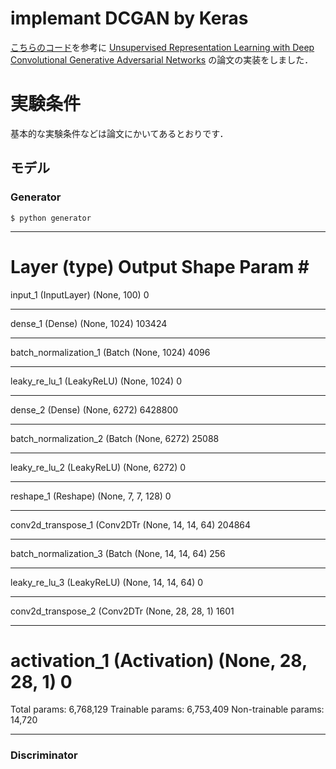 # implemant DCGAN by Keras

[こちらのコード](https://github.com/jacobgil/keras-dcgan/blob/master/dcgan.py)を参考に
[Unsupervised Representation Learning with Deep Convolutional Generative Adversarial Networks](https://arxiv.org/abs/1511.06434)
の論文の実装をしました．

# 実験条件
基本的な実験条件などは論文にかいてあるとおりです．
## モデル
### Generator
```shell:bash
$ python generator
```
_________________________________________________________________
Layer (type)                 Output Shape              Param #   
=================================================================
input_1 (InputLayer)         (None, 100)               0         
_________________________________________________________________
dense_1 (Dense)              (None, 1024)              103424    
_________________________________________________________________
batch_normalization_1 (Batch (None, 1024)              4096      
_________________________________________________________________
leaky_re_lu_1 (LeakyReLU)    (None, 1024)              0         
_________________________________________________________________
dense_2 (Dense)              (None, 6272)              6428800   
_________________________________________________________________
batch_normalization_2 (Batch (None, 6272)              25088     
_________________________________________________________________
leaky_re_lu_2 (LeakyReLU)    (None, 6272)              0         
_________________________________________________________________
reshape_1 (Reshape)          (None, 7, 7, 128)         0         
_________________________________________________________________
conv2d_transpose_1 (Conv2DTr (None, 14, 14, 64)        204864    
_________________________________________________________________
batch_normalization_3 (Batch (None, 14, 14, 64)        256       
_________________________________________________________________
leaky_re_lu_3 (LeakyReLU)    (None, 14, 14, 64)        0         
_________________________________________________________________
conv2d_transpose_2 (Conv2DTr (None, 28, 28, 1)         1601      
_________________________________________________________________
activation_1 (Activation)    (None, 28, 28, 1)         0         
=================================================================
Total params: 6,768,129
Trainable params: 6,753,409
Non-trainable params: 14,720
_________________________________________________________________


### Discriminator
